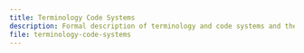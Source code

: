 ```yaml
---
title: Terminology Code Systems
description: Formal description of terminology and code systems and their datatypes, as link between system data and OWL-ontologies and RDF-data.
file: terminology-code-systems
---
```


